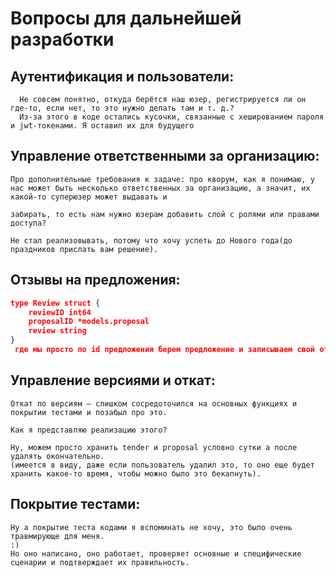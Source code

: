 # Вопросы для дальнейшей разработки

## Аутентификация и пользователи: 
```
  Не совсем понятно, откуда берётся наш юзер, регистрируется ли он где-то, если нет, то это нужно делать там и т. д.? 
  Из-за этого в коде остались кусочки, связанные с хешированием пароля и jwt-токенами. Я оставил их для будущего 
```
## Управление ответственными за организацию: 

```
Про дополнительные требования к задаче: про кворум, как я понимаю, у нас может быть несколько ответственных за организацию, а значит, их какой-то суперюзер может выдавать и 

забирать, то есть нам нужно юзерам добавить слой с ролями или правами доступа? 

Не стал реализовывать, потому что хочу успеть до Нового года(до праздников прислать вам решение).

```
## Отзывы на предложения: 
```json
type Review struct {
    reviewID int64
    proposalID *models.proposal
    review string
}
 где мы просто по id предложения берем предложение и записываем свой отзыва 
```

## Управление версиями и откат: 
```
Откат по версиям — слишком сосредоточился на основных функциях и покрытии тестами и позабыл про это. 

Как я представляю реализацию этого? 

Ну, можем просто хранить tender и proposal условно сутки а после удалять окончательно.
(имеется в виду, даже если пользователь удалил это, то оно еще будет хранить какое-то время, чтобы можно было это бекапнуть).
```

## Покрытие тестами:
```
Ну а покрытие теста кодами я вспоминать не хочу, это было очень травмирующе для меня. 
:) 
Но оно написано, оно работает, проверяет основные и специфические сценарии и подтверждает их правильность.
```